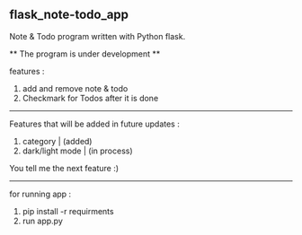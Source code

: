 ## flask_note-todo_app
Note &amp; Todo program written with Python flask.

** The program is under development **

features :
1. add and remove note & todo
2. Checkmark for Todos after it is done

---------------------------------------------------------

Features that will be added in future updates :
1. category             | (added)
2. dark/light mode      | (in process)


You tell me the next feature :)

---------------------------------------------------------

for running app :
1. pip install -r requirments
2. run app.py
